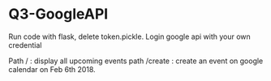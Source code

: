 # Q3-GoogleAPI

Run code with flask, delete token.pickle.
Login google api with your own credential

Path / : display all upcoming events
path /create : create an event on google calendar on Feb 6th 2018.
